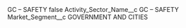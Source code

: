 <?xml version="1.0" encoding="UTF-8"?>
<CustomMetadata xmlns="http://soap.sforce.com/2006/04/metadata" xmlns:xsi="http://www.w3.org/2001/XMLSchema-instance" xmlns:xsd="http://www.w3.org/2001/XMLSchema">
    <label>GC – SAFETY</label>
    <protected>false</protected>
    <values>
        <field>Activity_Sector_Name__c</field>
        <value xsi:type="xsd:string">GC – SAFETY</value>
    </values>
    <values>
        <field>Market_Segment__c</field>
        <value xsi:type="xsd:string">GOVERNMENT AND CITIES</value>
    </values>
</CustomMetadata>
